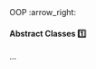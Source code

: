 <link rel="stylesheet" href="{{baseUrl}}/css/textbook.css">

<div class="website-content">

<div id="path">OOP :arrow_right: </div>

<div id="title">

#### Abstract Classes :one:

</div>

<div id="body">

...

</div>

</div>
